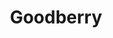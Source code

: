 ---
title: "Goodberry"
permalink: /spells/goodberry/
tags:
  - Spell
available_for:
  - Druid
  - Ranger
level: "1st Level"
school: "Transmutation"
range: "Touch"
comp:
  - V
  - S
  - M
material: "a sprig of mistletoe."
description: |
  Up to ten berries appear in your hand and are infused with magic for the duration. A creature can use its action to eat one berry. Eating a berry restores 1 hit point, and the berry provides enough nourishment to sustain a creature for a day.

  The berries lose their potency if they have not been consumed within 24 hours of the casting of this spell.
excerpt: "Up to ten berries appear in your hand and are infused with magic for the duration."
source: "Basic Rules"
---